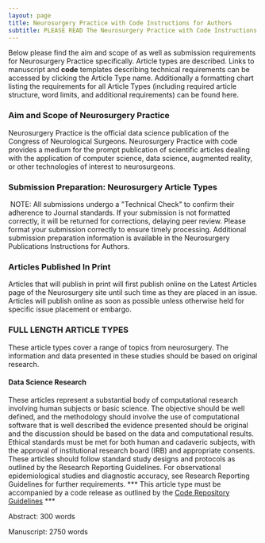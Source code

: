 ```yaml
---
layout: page
title: Neurosurgery Practice with Code Instructions for Authors
subtitle: ​​​​​​​​​​PLEASE READ The Neurosurgery Practice with Code Instructions for Authors, containing full policies and procedures for authors, can be found here. Authors should review this section thoroughly before submitting projects for review.​
---
```


Below please find the aim and scope of as well as submission requirements for ​Neurosurgery Practice specifically. Article types are described. Links to manuscript and **code** templates describing technical requirements can be accessed by clicking the Article Type name. Additionally a formatting chart listing the requirements for all Article Types (including required article structure, word limits, and additional requirements)​ can be found here.​

### Aim and Scope of Neurosurgery​ Practice
Neurosurgery Practice is the official data science publication of the Congress of Neurological Surgeons. Neurosurgery Practice with code provides a medium for the prompt publication of scientific articles dealing with the application of computer science, data science, augmented reality, or other technologies of interest to neurosurgeons.

### Submissio​n Preparation: Neurosurgery Article Types
​ NOTE: All submissions undergo a "Technical Check" to confirm their adherence to Journal standards. If your submission is not formatted correctly, it will be returned for corrections, delaying peer review. Please format your submission correctly to ensure timely processing. Additional submission preparation information is available in the Neurosurgery Publications Instructions for Authors.​​

### Articles Published In Print​
Articles that will publish in print will first publish online on the Latest Articles page of the Neurosurgery site until such time as they are placed in an issue. Articles will publish online as soon as possible unless otherwise held for specific issue placement or embargo.

### FULL LENGTH ARTICLE TYPES
These article types cover a range of topics from neurosurgery. The information and data presented in these studies should be based on original research.​​​

#### Data Science Research
These articles represent a substantial body of computational research involving human subjects or basic science. The objective should be well defined, and the methodology should involve the use of computational software that is well described the evidence presented should be original and the discussion should be based on the data and computational results. Ethical standards must be met for both human and cadaveric subjects, with the approval of institutional research board (IRB) and appropriate consents. These articles should follow standard study designs and protocols as outlined by the Research ​Reporting Guidelines. For observational epidemiological studies and diagnostic accuracy, see Research ​Reporting Guidelines​ for further requirements. *** This article type must be accompanied by a code release as outlined by the [Code Repository Guidelines](https://github.com/nyuneurosurgery/neurosurgerycodetemplate) ***

Abstract: 300 words

Manuscript: 2750 words